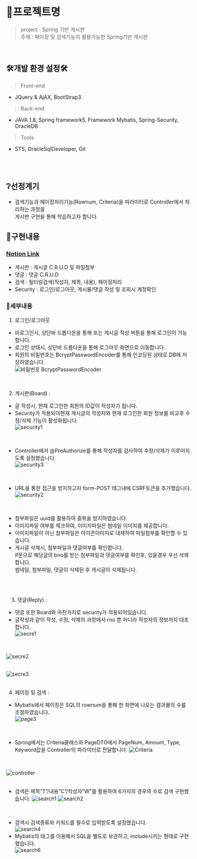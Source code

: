    
# 📌프로젝트명

> project : Spring 기반 게시판  
> 주제 : 페이징 및 검색기능이 활용가능한 Spring기반 게시판 


<br/>

## 🛠개발 환경 설정🛠

> Front-end
- JQuery & AjAX, BootStrap3

> Back-end
- JAVA 1.8, Spring framework5, Framework Mybatis, Spring-Security, OracleDB
  
> Tools
- STS, OracleSqlDeveloper, Git

<br/>
<br/>

## ❔선정계기
- 검색기능과 페이징처리기능(Rownum, Criteria)을 파라미터로 Controller에서 처리하는 과정을  
게시판 구현을 통해 학습하고자 합니다.
 

## 🙋구현내용

### <a href="https://jonas-portfolio.notion.site/jonas-portfolio/Spring-b4fa0f4c62d4452f903774341eeedccc">Notion Link</a> <br>
- 게시판 : 게시글 C.R.U.D 및 파일첨부
- 댓글 : 댓글 C.R.U.D
- 검색 : 필터링검색(작성자, 제목, 내용), 페이징처리
- Security : 로그인/로그아웃, 게시물/댓글 작성 및 조회시 계정확인



### 📑세부내용  
      
1. 로그인/로그아웃
- 비로그인시, 상단바 드롭다운을 통해 또는 게시글 작성 버튼을 통해 로그인이 가능합니다.
- 로그인 상태시, 상단바 드롭다운을 통해 로그아웃 화면으로 이동합니다.
- 회원의 비밀번호는 BcryptPasswordEncoder를 통해 인코딩된 상태로 DB에 저장하였습니다.  
![비밀번호 BcryptPasswordEncoder](https://github.com/OhHalfmoon/board_test/assets/132035690/18e84aa5-72ad-4755-9504-4fde021b80b5)  

<br/>    

2. 게시판(Board) :
- 글 작성시, 현재 로그인한 회원의 ID값이 작성자가 됩니다.
- Security가 적용되어현재 게시글의 작성자와 현재 로그인한 회원 정보를 비교후 수정/삭제 기능이 활성화됩니다.  
![security1](https://github.com/OhHalfmoon/board_test/assets/132035690/ac9bac5e-d218-49e6-a6a4-1fe7aee1354a)
<br/>

- Controller에서 @PreAuthorize를 통해 작성자를 검사하여 수정/삭제가 이루어지도록 설정했습니다.  
![security3](https://github.com/OhHalfmoon/board_test/assets/132035690/e4737372-5795-4e52-b0b8-971b95639ce3)  
<br/>  


- URL을 통한 접근을 방지하고자 form-POST 태그내에 CSRF토큰을 추가했습니다.
![security2](https://github.com/OhHalfmoon/board_test/assets/132035690/487105a1-d09c-4083-914b-9fa8ac38049d)  
<br/>  

- 첨부파일은 uuid를 활용하여 중복을 방지하였습니다.
- 이미지파일 여부를 체크하여, 이미지파일은 썸네일 이미지를 제공합니다.
- 이미지파일이 아닌 첨부파일은 아이콘이미지로 대체하여 파일첨부를 확인할 수 있습니다.
- 게시글 삭제시, 첨부파일과 댓글여부를 확인합니다.  
if문으로 해당글의 bno를 받는 첨부파일과 댓글여부를 확인후, 있을경우 우선 삭제합니다.  
썸네일, 첨부파일, 댓글이 삭제된 후 게시글이 삭제됩니다.
<br/>
<br/>



 3. 댓글(Reply) :    
- 댓글 또한 Board와 마찬가지로 security가 적용되어있습니다.
- 글작성과 같이 작성, 수정, 삭제의 과정에서 rno 뿐 아니라 작성자의 정보까지 대조합니다.  
![secre1](https://github.com/OhHalfmoon/board_test/assets/132035690/94d9a706-3db0-4832-9fd9-408eea1f1906)  
<br/>  

![secre2](https://github.com/OhHalfmoon/board_test/assets/132035690/d2fe1107-05b9-4a6a-a769-08e8b572aca9)  
<br/>  

![secre3](https://github.com/OhHalfmoon/board_test/assets/132035690/50365f60-953d-44ae-92f8-96832e365aba)
<br/>
<br/>

4. 페이징 및 검색 : 
- Mybatis에서 페이징은 SQL의 rownum을 통해 한 화면에 나오는 결과물의 수를 조절하였습니다.  
![page3](https://github.com/OhHalfmoon/board_test/assets/132035690/c0d3a449-3084-480a-a5db-c0fa42abcc3f)
  
<br/>  

- Spring에서는 Criteria클래스와 PageDTO에서 PageNum, Amount, Type, Keyword값을 Controller의 파라미터로 전달합니다.
![Criteria](https://github.com/OhHalfmoon/board_test/assets/132035690/69f3b1f0-36f9-4970-9417-839e43ff7e36)  
<br/>   

![controller](https://github.com/OhHalfmoon/board_test/assets/132035690/ff4c7fb2-8600-4d98-ae2d-35c47e3ba343)  
<br/>  
  
- 검색은 제목”T”/내용”C”/작성자”W”를 활용하여 6가지의 경우의 수로 검색 구현했습니다.
![search1](https://github.com/OhHalfmoon/board_test/assets/132035690/99c20ef6-0bbb-4c43-add0-36fcffac5895)
![search2](https://github.com/OhHalfmoon/board_test/assets/132035690/3dd57179-c957-40a1-8f3f-14d10d3c5b19)
<br/>   
  
- 검색시 검색종류와 키워드를 필수로 입력받도록 설정했습니다.  
![search4](https://github.com/OhHalfmoon/board_test/assets/132035690/8c362f70-3da3-4183-a0c3-a3c9055fb2b5)
- Mybatis의 <sql> 태그를 이용해서 SQL을 별도로 보관하고, include시키는 형태로 구현했습니다.  
![search6](https://github.com/OhHalfmoon/board_test/assets/132035690/cc44761c-4e97-458c-a943-d4dbdcf1abc5)
<br/>
<br/>
  


  
